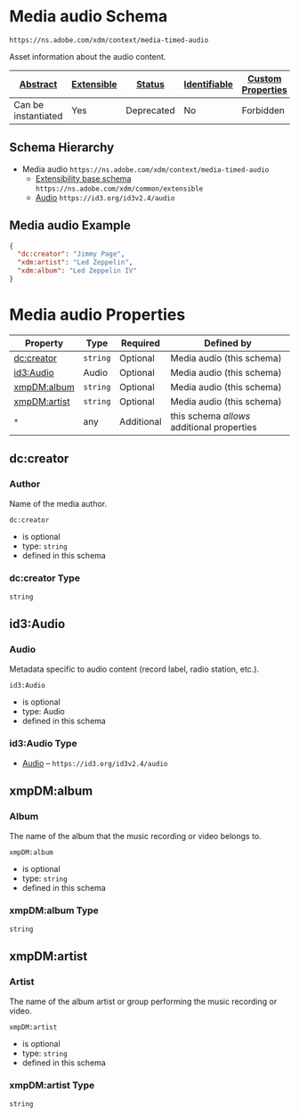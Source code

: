 
# Media audio Schema

```
https://ns.adobe.com/xdm/context/media-timed-audio
```

Asset information about the audio content.

| [Abstract](../../../abstract.md) | [Extensible](../../../extensions.md) | [Status](../../../status.md) | [Identifiable](../../../id.md) | [Custom Properties](../../../extensions.md) | [Additional Properties](../../../extensions.md) | Defined In |
|----------------------------------|--------------------------------------|------------------------------|--------------------------------|---------------------------------------------|-------------------------------------------------|------------|
| Can be instantiated | Yes | Deprecated | No | Forbidden | Permitted | [datatypes/deprecated/media-timed-audio.schema.json](datatypes/deprecated/media-timed-audio.schema.json) |
## Schema Hierarchy

* Media audio `https://ns.adobe.com/xdm/context/media-timed-audio`
  * [Extensibility base schema](../extensible.schema.md) `https://ns.adobe.com/xdm/common/extensible`
  * [Audio](../external/id3/audio.schema.md) `https://id3.org/id3v2.4/audio`


## Media audio Example
```json
{
  "dc:creator": "Jimmy Page",
  "xdm:artist": "Led Zeppelin",
  "xdm:album": "Led Zeppelin IV"
}
```

# Media audio Properties

| Property | Type | Required | Defined by |
|----------|------|----------|------------|
| [dc:creator](#dccreator) | `string` | Optional | Media audio (this schema) |
| [id3:Audio](#id3audio) | Audio | Optional | Media audio (this schema) |
| [xmpDM:album](#xmpdmalbum) | `string` | Optional | Media audio (this schema) |
| [xmpDM:artist](#xmpdmartist) | `string` | Optional | Media audio (this schema) |
| `*` | any | Additional | this schema *allows* additional properties |

## dc:creator
### Author

Name of the media author.

`dc:creator`
* is optional
* type: `string`
* defined in this schema

### dc:creator Type


`string`






## id3:Audio
### Audio

Metadata specific to audio content (record label, radio station, etc.).

`id3:Audio`
* is optional
* type: Audio
* defined in this schema

### id3:Audio Type


* [Audio](../external/id3/audio.schema.md) – `https://id3.org/id3v2.4/audio`





## xmpDM:album
### Album

The name of the album that the music recording or video belongs to.

`xmpDM:album`
* is optional
* type: `string`
* defined in this schema

### xmpDM:album Type


`string`






## xmpDM:artist
### Artist

The name of the album artist or group performing the music recording or video.

`xmpDM:artist`
* is optional
* type: `string`
* defined in this schema

### xmpDM:artist Type


`string`





